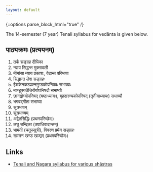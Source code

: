 ```yaml
---
layout: default
---
```


{::options parse_block_html="true" /}

The 14-semester (7 year) Tenali syllabus for vedānta is given below.

## पाठ्यक्रमः (प्रत्ययनम्)

1. तर्क सङ्ग्रह दीपिका
2. न्याय सिद्धन्त मुक्तावली
3. मीमांसा न्याय प्रकाशः, वेदान्त परिभाषा
4. सिद्धान्त लेश सङ्ग्रहः
5. ईशकेनकठप्रश्नमुण्डकोपनिषदः सभाष्याः
6. माण्डूक्यतैत्तिरीयोपनिषदौ सभाष्यौ
7. छान्द्योग्योपनिषद् (षष्ठाध्यायः), बृहदारण्यकोपनिषद् (तृतीयाध्यायः) सभाष्यौ
8. भगवद्गीता सभाष्या
9. सूत्रभाषम्
10. सूत्रभाष्यम्
11. अद्वैतसिद्धिः (प्रथमपरिच्छेदः)
12. लघु चन्द्रिका (उपाधिवादान्तम्)
13. भामती (चतुस्सूत्री), विवरण प्रमेय सङ्ग्रहः
14. खण्डन खण्ड खाद्यम् (प्रथमपरिच्छेदः)

## Links

- [Tenali and Nagara syllabus for various shāstras](https://groups.google.com/d/msg/bvparishat/E-6sDghh7XE/tC8PixnUAQAJ)